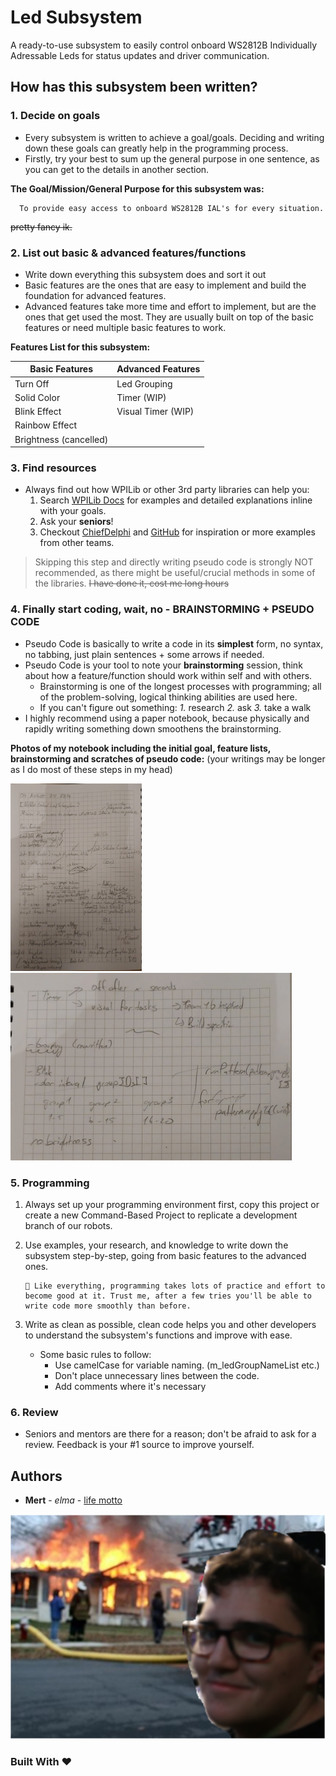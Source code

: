 # Led Subsystem

A ready-to-use subsystem to easily control onboard WS2812B Individually Adressable Leds for status updates and driver communication.

## How has this subsystem been written?

### 1. Decide on goals

- Every subsystem is written to achieve a goal/goals. Deciding and writing down these goals can greatly help in the programming process.
- Firstly, try your best to sum up the general purpose in one sentence, as you can get to the details in another section.

**The Goal/Mission/General Purpose for this subsystem was:**

      To provide easy access to onboard WS2812B IAL's for every situation.

~~pretty fancy ik.~~

### 2. List out basic & advanced features/functions

- Write down everything this subsystem does and sort it out
- Basic features are the ones that are easy to implement and build the foundation for advanced features.
- Advanced features take more time and effort to implement, but are the ones that get used the most. They are usually built on top of the basic features or need multiple basic features to work.

**Features List for this subsystem:**

| Basic Features | Advanced Features |
| ----------- | ----------- |
| Turn Off | Led Grouping |
| Solid Color | Timer (WIP) | 
| Blink Effect | Visual Timer (WIP) | 
| Rainbow Effect |  | 
| Brightness (cancelled) |  | 

### 3. Find resources

- Always find out how WPILib or other 3rd party libraries can help you:
    1. Search [WPILib Docs](https://docs.wpilib.org/en/stable/index.html) for examples and detailed explanations inline with your goals.
    2. Ask your **seniors**!
    3. Checkout [ChiefDelphi](https://www.chiefdelphi.com/) and [GitHub](https://github.com/search?q=FRC&type=repositories) for inspiration or more examples from other teams.

> Skipping this step and directly writing pseudo code is strongly NOT recommended, as there might be useful/crucial methods in some of the libraries. ~~I have done it, cost me long hours~~

### 4. Finally start coding, wait, no - BRAINSTORMING + PSEUDO CODE

- Pseudo Code is basically to write a code in its **simplest** form, no syntax, no tabbing, just plain sentences + some arrows if needed. 
- Pseudo Code is your tool to note your **brainstorming** session, think about how a feature/function should work within self and with others.
    - Brainstorming is one of the longest processes with programming; all of the problem-solving, logical thinking abilities are used here.
    - If you can't figure out something: *1.* research *2.* ask *3.* take a walk
- I highly recommend using a paper notebook, because physically and rapidly writing something down smoothens the brainstorming.

**Photos of my notebook including the initial goal, feature lists, brainstorming and scratches of pseudo code:**
(your writings may be longer as I do most of these steps in my head)

<img src= "images/page1.jpeg" width="210" height="300"> 
<img src= "images/page2.jpeg" width="450" height="300">


### 5. Programming

1. Always set up your programming environment first, copy this project or create a new Command-Based Project to replicate a development branch of our robots.

2. Use examples, your research, and knowledge to write down the subsystem step-by-step, going from basic features to the advanced ones.

       🍏 Like everything, programming takes lots of practice and effort to become good at it. Trust me, after a few tries you'll be able to write code more smoothly than before. 

3. Write as clean as possible, clean code helps you and other developers to understand the subsystem's functions and improve with ease.
    - Some basic rules to follow:
        - Use camelCase for variable naming. (m_ledGroupNameList etc.)
        - Don't place unnecessary lines between the code.
        - Add comments where it's necessary

### 6. Review

- Seniors and mentors are there for a reason; don't be afraid to ask for a review. Feedback is your #1 source to improve yourself.



## Authors

  - **Mert** - *elma* -
    [life motto](https://dontasktoask.com/)
    
![photo](images/DisasterElma.png)


### Built With ❤️
